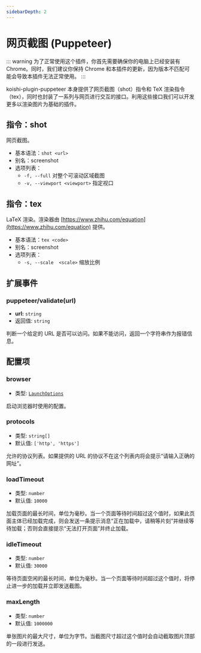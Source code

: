 ```yaml
---
sidebarDepth: 2
---
```


# 网页截图 (Puppeteer)

::: warning
为了正常使用这个插件，你首先需要确保你的电脑上已经安装有 Chrome。同时，我们建议你保持 Chrome 和本插件的更新，因为版本不匹配可能会导致本插件无法正常使用。
:::

koishi-plugin-puppeteer 本身提供了网页截图（shot）指令和 TeX 渲染指令（tex），同时也封装了一系列与网页进行交互的接口。利用这些接口我们可以开发更多以渲染图片为基础的插件。

## 指令：shot

网页截图。

- 基本语法：`shot <url>`
- 别名：screenshot
- 选项列表：
  - `-f, --full` 对整个可滚动区域截图
  - `-v, --viewport <viewport>` 指定视口

## 指令：tex

LaTeX 渲染。渲染器由 [https://www.zhihu.com/equation](https://www.zhihu.com/equation) 提供。

- 基本语法：`tex <code>`
- 别名：screenshot
- 选项列表：
  - `-s, --scale  <scale>` 缩放比例

## 扩展事件

### puppeteer/validate(url)

- **url:** `string`
- 返回值: `string`

判断一个给定的 URL 是否可以访问。如果不能访问，返回一个字符串作为报错信息。

## 配置项

### browser

- 类型: [`LaunchOptions`](https://github.com/puppeteer/puppeteer/blob/main/docs/api.md#puppeteerlaunchoptions)

启动浏览器时使用的配置。

### protocols

- 类型: `string[]`
- 默认值: `['http', 'https']`

允许的协议列表。如果提供的 URL 的协议不在这个列表内将会提示“请输入正确的网址”。

### loadTimeout

- 类型: `number`
- 默认值: `10000`

加载页面的最长时间，单位为毫秒。当一个页面等待时间超过这个值时，如果此页面主体已经加载完成，则会发送一条提示消息“正在加载中，请稍等片刻”并继续等待加载；否则会直接提示“无法打开页面”并终止加载。

### idleTimeout

- 类型: `number`
- 默认值: `30000`

等待页面空闲的最长时间，单位为毫秒。当一个页面等待时间超过这个值时，将停止进一步的加载并立即发送截图。

### maxLength

- 类型: `number`
- 默认值: `1000000`

单张图片的最大尺寸，单位为字节。当截图尺寸超过这个值时会自动截取图片顶部的一段进行发送。
